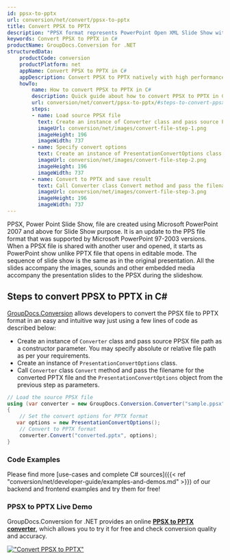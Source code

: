 ```yaml
---
id: ppsx-to-pptx
url: conversion/net/convert/ppsx-to-pptx
title: Convert PPSX to PPTX
description: "PPSX format represents PowerPoint Open XML Slide Show with .ppsx extension. Learn how to convert PPSX to PPTX file programmatically in C# language using GroupDocs.Conversion for .NET library."
keywords: Convert PPSX to PPTX in C#
productName: GroupDocs.Conversion for .NET
structuredData:
    productCode: conversion
    productPlatform: net
    appName: Convert PPSX to PPTX in C#
    appDescription: Convert PPSX to PPTX natively with high performance using C# language and server side GroupDocs.Conversion for .NET APIs, without the use of any software like Microsoft or Open Office.
    howTo:
        name: How to convert PPSX to PPTX in C# 
        description: Quick guide about how to convert PPSX to PPTX in C# with high performance and accuracy.
        url: conversion/net/convert/ppsx-to-pptx/#steps-to-convert-ppsx-to-pptx-in-c
        steps:
        - name: Load source PPSX file 
          text: Create an instance of Converter class and pass source PPSX file path as a constructor parameter. You may specify absolute or relative file path as per your requirements. 
          imageUrl: conversion/net/images/convert-file-step-1.png
          imageHeight: 196
          imageWidth: 737
        - name: Specify convert options 
          text: Create an instance of PresentationConvertOptions class.
          imageUrl: conversion/net/images/convert-file-step-2.png
          imageHeight: 196
          imageWidth: 737
        - name: Convert to PPTX and save result 
          text: Call Converter class Convert method and pass the filename for the converted HTML file and the PresentationConvertOptions object from the previous step as parameters.
          imageUrl: conversion/net/images/convert-file-step-3.png
          imageHeight: 196
          imageWidth: 737
---
```


PPSX, Power Point Slide Show, file are created using Microsoft PowerPoint 2007 and above for Slide Show purpose. It is an update to the PPS file format that was supported by Microsoft PowerPoint 97-2003 versions. When a PPSX file is shared with another user and opened, it starts as PowerPoint show unlike PPTX file that opens in editable mode. The sequence of slide show is the same as in the original presentation. All the slides accompany the images, sounds and other embedded media accompany the presentation slides to the PPSX during the slideshow. 

## Steps to convert PPSX to PPTX in C#

[GroupDocs.Conversion](https://products.groupdocs.com/conversion/net) allows developers to convert the PPSX file to PPTX format in an easy and intuitive way just using a few lines of code as described below:

* Create an instance of `Converter` class and pass source PPSX file path as a constructor parameter. You may specify absolute or relative file path as per your requirements. 
* Create an instance of `PresentationConvertOptions` class.
* Call `Converter` class `Convert` method and pass the filename for the converted PPTX file and the `PresentationConvertOptions` object from the previous step as parameters.

```csharp
// Load the source PPSX file
using (var converter = new GroupDocs.Conversion.Converter("sample.ppsx"))
{
    // Set the convert options for PPTX format
   var options = new PresentationConvertOptions();
    // Convert to PPTX format
    converter.Convert("converted.pptx", options);
}
```

### Code Examples

Please find more [use-cases and complete C# sources]({{< ref "conversion/net/developer-guide/examples-and-demos.md" >}}) of our backend and frontend examples and try them for free!

### PPSX to PPTX Live Demo

GroupDocs.Conversion for .NET provides an online [**PPSX to PPTX converter**](https://products.groupdocs.app/conversion/ppsx-to-pptx), which allows you to try it for free and check conversion quality and accuracy.

[!["Convert PPSX to PPTX"](conversion/net/images/convert-to-pptx/convert-ppsx-to-pptx.png)](https://products.groupdocs.app/conversion/ppsx-to-pptx)